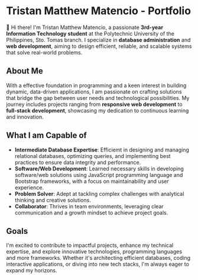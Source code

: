 
# Tristan Matthew Matencio - Portfolio  

👋 Hi there! I'm Tristan Matthew Matencio, a passionate **3rd-year Information Technology student** at the Polytechnic University of the Philippines, Sto. Tomas branch. I specialize in **database administration** and **web development**, aiming to design efficient, reliable, and scalable systems that solve real-world problems.  

## About Me  

With a effective foundation in programming and a keen interest in building dynamic, data-driven applications, I am passionate on crafting solutions that bridge the gap between user needs and technological possibilities. My journey includes projects ranging from **responsive web development** to **full-stack development**, showcasing my dedication to continuous learning and innovation.  

## What I am Capable of

- **Intermediate Database Expertise**: Efficiemt in designing and managing relational databases, optimizing queries, and implementing best practices to ensure data integrity and performance.  
- **Software/Web Development**: Learned necessary skills in developing software/web solutions using JavaScript programming language and Bootstrap frameworks, with a focus on maintainability and user experience.  
- **Problem Solver**: Adept at tackling complex challenges with analytical thinking and creative solutions.  
- **Collaborator**: Thrives in team environments, leveraging clear communication and a growth mindset to achieve project goals.  

## Goals  

I'm excited to contribute to impactful projects, enhance my technical expertise, and explore innovative technologies, programming languages and more frameworks. Whether it's architecting efficient databases, coding interactive applications, or diving into new tech stacks, I'm always eager to expand my horizons.  

